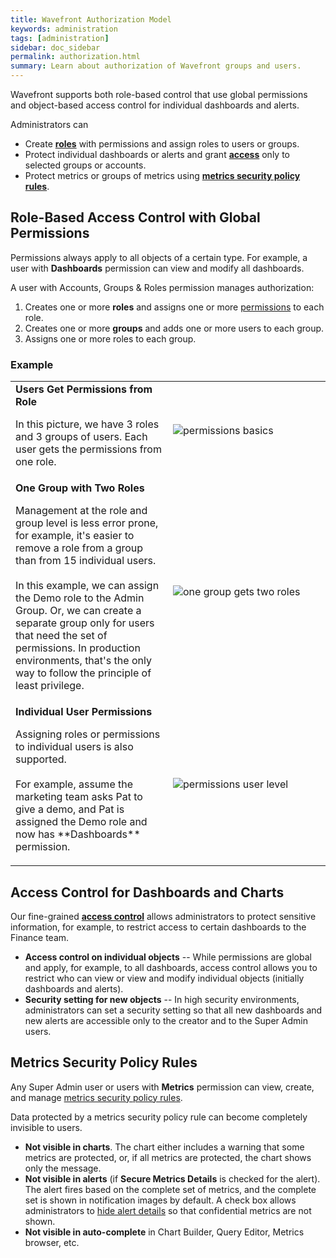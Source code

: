 ```yaml
---
title: Wavefront Authorization Model
keywords: administration
tags: [administration]
sidebar: doc_sidebar
permalink: authorization.html
summary: Learn about authorization of Wavefront groups and users.
---
```


Wavefront supports both role-based control that use global permissions and object-based access control for individual dashboards and alerts.

Administrators can
* Create **[roles](users_roles.html)** with permissions and assign roles to users or groups.
* Protect individual dashboards or alerts and grant **[access](access.html)** only to selected groups or accounts.
* Protect metrics or groups of metrics using **[metrics security policy rules](metrics_security.html)**.

<!---Shavi suggesting adding a picture to illustrate accounts/groups/roles which is a great idea but hard to do...--->



## Role-Based Access Control with Global Permissions

Permissions always apply to all objects of a certain type. For example, a user with **Dashboards** permission can view and modify all dashboards.

A user with Accounts, Groups & Roles permission manages authorization:
1. Creates one or more **roles** and assigns one or more [permissions](permissions_overview.html) to each role.
2. Creates one or more **groups** and adds one or more users to each group.
3. Assigns one or more roles to each group.

### Example

<table style="width: 100%;">
<tbody>
<tr>
<td width="50%">
<strong>Users Get Permissions from Role</strong>
<br>
<p>In this picture, we have 3 roles and 3 groups of users. Each user gets the permissions from one role.</p></td>
<td width="50%">
<img src="/images/permissions_basics.png" alt="permissions basics"/></td>
</tr>
<tr>
<td width="50%">
<strong>One Group with Two Roles</strong>
<br>
<p>Management at the role and group level is less error prone, for example, it's easier to remove a role from a group than from 15 individual users.
<br>
<br>
In this example, we can assign the Demo role to the Admin Group. Or, we can create a separate group only for users that need the set of permissions. In production environments, that's the only way to follow the principle of least privilege.</p></td>
<td width="50%">
<img src="/images/two_roles_one_group.png" alt="one group gets two roles"/></td>
</tr>
<tr>
<td width="50%">
<strong>Individual User Permissions</strong>
<br>
<p>Assigning roles or permissions to individual users is also supported.
<br>
<br>
For example, assume the marketing team asks Pat to give a demo, and Pat is assigned the Demo role and now has **Dashboards** permission.</p></td>
<td width="50%">
<img src="/images/permissions_user_level.png" alt="permissions user level"/></td>
</tr>
</tbody>
</table>

## Access Control for Dashboards and Charts

Our fine-grained **[access control](access.html)** allows administrators to protect sensitive information, for example, to restrict access to certain dashboards to the Finance team.

* **Access control on individual objects** -- While permissions are global and apply, for example, to all dashboards, access control allows you to restrict who can view or view and modify individual objects (initially dashboards and alerts).
* **Security setting for new objects** -- In high security environments, administrators can set a security setting so that all new dashboards and new alerts are accessible only to the creator and to the Super Admin users.

## Metrics Security Policy Rules

Any Super Admin user or users with **Metrics** permission can view, create, and manage  [metrics security policy rules](metrics_security.html).

Data protected by a metrics security policy rule can become completely invisible to users.
* **Not visible in charts**. The chart either includes a warning that some metrics are protected, or, if all metrics are protected, the chart shows only the message.
* **Not visible in alerts** (if **Secure Metrics Details** is checked for the alert). The alert fires based on the complete set of metrics, and the complete set is shown in notification images by default. A check box allows administrators to [hide alert details](alerts_notifications.html#alert-notification-with-secured-metrics-details) so that confidential metrics are not shown.
* **Not visible in auto-complete** in Chart Builder, Query Editor, Metrics browser, etc.
